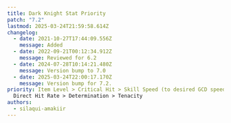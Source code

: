 ```yaml
---
title: Dark Knight Stat Priority
patch: "7.2"
lastmod: 2025-03-24T21:59:58.614Z
changelog:
  - date: 2021-10-27T17:44:09.556Z
    message: Added
  - date: 2022-09-21T00:12:34.912Z
    message: Reviewed for 6.2
  - date: 2024-07-28T10:14:21.480Z
    message: Version bump to 7.0
  - date: 2025-03-24T22:00:17.170Z
    message: Version bump for 7.2.
priority: Item Level > Critical Hit > Skill Speed (to desired GCD speed) >
  Direct Hit Rate > Determination > Tenacity
authors:
  - silaqui-amakiir
---
```

